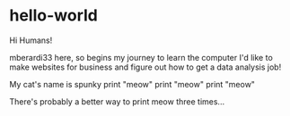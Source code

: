 # hello-world

Hi Humans!

mberardi33 here, so begins my journey to learn the computer
I'd like to make websites for business and figure out how to get a data analysis job!

My cat's name is spunky
print "meow"
print "meow"
print "meow"

There's probably a better way to print meow three times...
